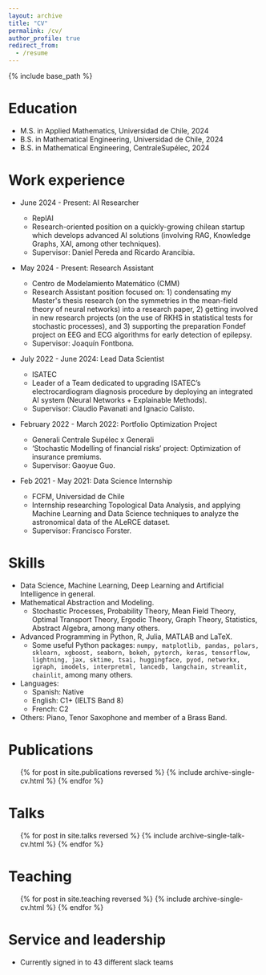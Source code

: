 ```yaml
---
layout: archive
title: "CV"
permalink: /cv/
author_profile: true
redirect_from:
  - /resume
---
```


{% include base_path %}

Education
======
* M.S. in Applied Mathematics, Universidad de Chile, 2024
* B.S. in Mathematical Engineering, Universidad de Chile, 2024
* B.S. in Mathematical Engineering, CentraleSupélec, 2024

Work experience
======
* June 2024 - Present: AI Researcher
  * ReplAI
  * Research-oriented position on a quickly-growing chilean startup which develops advanced AI solutions (involving RAG, Knowledge Graphs, XAI, among other techniques).
  * Supervisor: Daniel Pereda and Ricardo Arancibia.

* May 2024 - Present: Research Assistant
  * Centro de Modelamiento Matemático (CMM)
  * Research Assistant position focused on: 1) condensating my Master's thesis research (on the symmetries in the mean-field theory of neural networks) into a research paper, 2) getting involved in new research projects (on the use of RKHS in statistical tests for stochastic processes), and 3) supporting the preparation Fondef project on EEG and ECG algorithms for early detection of epilepsy.
  * Supervisor: Joaquín Fontbona.

* July 2022 - June 2024: Lead Data Scientist 
  * ISATEC
  * Leader of a Team dedicated to upgrading ISATEC’s electrocardiogram diagnosis procedure by deploying an integrated AI system (Neural Networks + Explainable Methods).
  * Supervisor: Claudio Pavanati and Ignacio Calisto.

* February 2022 - March 2022: Portfolio Optimization Project
  * Generali Centrale Supélec x Generali
  * ‘Stochastic Modelling of financial risks’ project: Optimization of insurance premiums.
  * Supervisor: Gaoyue Guo.

* Feb 2021 - May 2021: Data Science Internship
  * FCFM, Universidad de Chile
  * Internship researching Topological Data Analysis, and applying Machine Learning and Data Science techniques to analyze the astronomical data of the ALeRCE dataset.
  * Supervisor: Francisco Forster.
  
Skills
======
* Data Science, Machine Learning, Deep Learning and Artificial Intelligence in general.
* Mathematical Abstraction and Modeling.
  * Stochastic Processes, Probability Theory, Mean Field Theory, Optimal Transport Theory, Ergodic Theory, Graph Theory, Statistics, Abstract Algebra, among many others. 
* Advanced Programming in Python, R, Julia, MATLAB and LaTeX.
  * Some useful Python packages: ```numpy, matplotlib, pandas, polars, sklearn, xgboost, seaborn, bokeh, pytorch, keras, tensorflow, lightning, jax, sktime, tsai, huggingface, pyod, networkx, igraph, imodels, interpretml, lancedb, langchain, streamlit, chainlit```, among many others.
* Languages:
  * Spanish: Native
  * English: C1+ (IELTS Band 8)
  * French: C2 
* Others: Piano, Tenor Saxophone and member of a Brass Band.

Publications
======
  <ul>{% for post in site.publications reversed %}
    {% include archive-single-cv.html %}
  {% endfor %}</ul>
  
Talks
======
  <ul>{% for post in site.talks reversed %}
    {% include archive-single-talk-cv.html  %}
  {% endfor %}</ul>
  
Teaching
======
  <ul>{% for post in site.teaching reversed %}
    {% include archive-single-cv.html %}
  {% endfor %}</ul>
  
Service and leadership
======
* Currently signed in to 43 different slack teams
